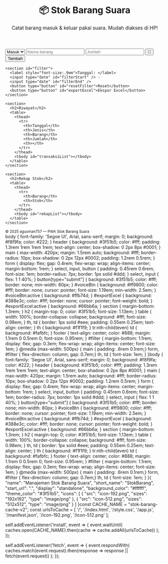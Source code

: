 <!DOCTYPE html>
<html lang="id">
<head>
  <meta charset="UTF-8" />
  <meta name="viewport" content="width=device-width, initial-scale=1.0"/>
  <title>Manajemen Stok Barang (AI Voice)</title>
  <link rel="manifest" href="manifest.json" />
  <link rel="stylesheet" href="style.css" />
  <meta name="theme-color" content="#3f51b5"/>
  <link rel="apple-touch-icon" href="icon-192.png">
</head>
<body>
  <header>
    <h1>📦 Stok Barang Suara</h1>
    <p style="font-size:1.1em;">Catat barang masuk & keluar pakai suara. Mudah diakses di HP!</p>
  </header>

  <main>
    <form id="transaksiForm" autocomplete="off">
      <select id="jenisTransaksi" required>
        <option value="masuk">Masuk</option>
        <option value="keluar">Keluar</option>
      </select>
      <input type="text" id="namaBarang" placeholder="Nama barang" required autocomplete="off"/>
      <input type="number" id="jumlahBarang" placeholder="Jumlah" min="1" required/>
      <button type="button" id="voiceBtn" title="Isi dengan suara">🎤</button>
      <button type="submit">Tambah</button>
    </form>

    <section id="filter">
      <label style="font-size:.9em">Tanggal: </label>
      <input type="date" id="filterStart" /> -
      <input type="date" id="filterEnd" />
      <button type="button" id="resetFilter">Reset</button>
      <button type="button" id="exportExcel">Ekspor Excel</button>
    </section>

    <section>
      <h2>Riwayat</h2>
      <table>
        <thead>
          <tr>
            <th>Tanggal</th>
            <th>Jenis</th>
            <th>Barang</th>
            <th>Jumlah</th>
            <th></th>
          </tr>
        </thead>
        <tbody id="transaksiList"></tbody>
      </table>
    </section>

    <section>
      <h2>Rekap Stok</h2>
      <table>
        <thead>
          <tr>
            <th>Barang</th>
            <th>Stok</th>
          </tr>
        </thead>
        <tbody id="rekapList"></tbody>
      </table>
    </section>
  </main>

  <footer>
    <small>© 2025 agusman757 — PWA Stok Barang Suara</small>
  </footer>
  <script src="https://cdn.sheetjs.com/xlsx-latest/package/dist/xlsx.full.min.js"></script>
  <script src="app.js"></script>
  <script>
    if ('serviceWorker' in navigator) {
      navigator.serviceWorker.register('service-worker.js');
    }
  </script>
</body>
</html>body {
  font-family: 'Segoe UI', Arial, sans-serif;
  margin: 0;
  background: #f8f9fa;
  color: #222;
}
header {
  background: #3f51b5;
  color: #fff;
  padding: 1.3rem 1rem 1rem 1rem;
  text-align: center;
  box-shadow: 0 2px 8px #0001;
}
main {
  max-width: 420px;
  margin: 1.5rem auto;
  background: #fff;
  border-radius: 10px;
  box-shadow: 0 2px 12px #0002;
  padding: 1.2rem 0.5rem;
}
form {
  display: flex;
  gap: 0.4rem;
  flex-wrap: wrap;
  align-items: center;
  margin-bottom: 1rem;
}
select, input, button {
  padding: 0.45rem 0.6rem;
  font-size: 1em;
  border-radius: 7px;
  border: 1px solid #ddd;
}
select, input {
  flex: 1 1 40%;
}
button[type="submit"] {
  background: #3f51b5;
  color: #fff;
  border: none;
  min-width: 80px;
}
#voiceBtn {
  background: #ff9800;
  color: #fff;
  border: none;
  cursor: pointer;
  font-size: 1.19em;
  min-width: 2.5em;
}
#voiceBtn:active {
  background: #ffb74d;
}
#exportExcel {
  background: #388e3c;
  color: #fff;
  border: none;
  cursor: pointer;
  font-weight: bold;
}
#exportExcel:active {
  background: #66bb6a;
}
section {
  margin-bottom: 1.3rem;
}
h2 {
  margin-top: 0;
  color: #3f51b5;
  font-size: 1.13em;
}
table {
  width: 100%;
  border-collapse: collapse;
  background: #fff;
  font-size: 0.98em;
}
th, td {
  border: 1px solid #eee;
  padding: 0.55em 0.25em;
  text-align: center;
}
th {
  background: #f1f1f9;
}
tr:nth-child(even) td {
  background: #fafbfc;
}
footer {
  text-align: center;
  color: #888;
  margin: 1.1rem 0 0.5rem 0;
  font-size: 0.95rem;
}
#filter {
  margin-bottom: 1.1rem;
  display: flex;
  gap: 0.3em;
  flex-wrap: wrap;
  align-items: center;
  font-size: 1em;
}
@media (max-width: 500px) {
  main { padding: .6rem 0.1rem;}
  form, #filter { flex-direction: column; gap: 0.7em;}
  th, td { font-size: 1em; }
}body {
  font-family: 'Segoe UI', Arial, sans-serif;
  margin: 0;
  background: #f8f9fa;
  color: #222;
}
header {
  background: #3f51b5;
  color: #fff;
  padding: 1.3rem 1rem 1rem 1rem;
  text-align: center;
  box-shadow: 0 2px 8px #0001;
}
main {
  max-width: 420px;
  margin: 1.5rem auto;
  background: #fff;
  border-radius: 10px;
  box-shadow: 0 2px 12px #0002;
  padding: 1.2rem 0.5rem;
}
form {
  display: flex;
  gap: 0.4rem;
  flex-wrap: wrap;
  align-items: center;
  margin-bottom: 1rem;
}
select, input, button {
  padding: 0.45rem 0.6rem;
  font-size: 1em;
  border-radius: 7px;
  border: 1px solid #ddd;
}
select, input {
  flex: 1 1 40%;
}
button[type="submit"] {
  background: #3f51b5;
  color: #fff;
  border: none;
  min-width: 80px;
}
#voiceBtn {
  background: #ff9800;
  color: #fff;
  border: none;
  cursor: pointer;
  font-size: 1.19em;
  min-width: 2.5em;
}
#voiceBtn:active {
  background: #ffb74d;
}
#exportExcel {
  background: #388e3c;
  color: #fff;
  border: none;
  cursor: pointer;
  font-weight: bold;
}
#exportExcel:active {
  background: #66bb6a;
}
section {
  margin-bottom: 1.3rem;
}
h2 {
  margin-top: 0;
  color: #3f51b5;
  font-size: 1.13em;
}
table {
  width: 100%;
  border-collapse: collapse;
  background: #fff;
  font-size: 0.98em;
}
th, td {
  border: 1px solid #eee;
  padding: 0.55em 0.25em;
  text-align: center;
}
th {
  background: #f1f1f9;
}
tr:nth-child(even) td {
  background: #fafbfc;
}
footer {
  text-align: center;
  color: #888;
  margin: 1.1rem 0 0.5rem 0;
  font-size: 0.95rem;
}
#filter {
  margin-bottom: 1.1rem;
  display: flex;
  gap: 0.3em;
  flex-wrap: wrap;
  align-items: center;
  font-size: 1em;
}
@media (max-width: 500px) {
  main { padding: .6rem 0.1rem;}
  form, #filter { flex-direction: column; gap: 0.7em;}
  th, td { font-size: 1em; }
}{
  "name": "Manajemen Stok Barang Suara",
  "short_name": "StokBarang",
  "start_url": ".",
  "display": "standalone",
  "background_color": "#ffffff",
  "theme_color": "#3f51b5",
  "icons": [
    {
      "src": "icon-192.png",
      "sizes": "192x192",
      "type": "image/png"
    },
    {
      "src": "icon-512.png",
      "sizes": "512x512",
      "type": "image/png"
    }
  ]
}const CACHE_NAME = "stok-barang-cache-v2";
const urlsToCache = [
  '/',
  '/index.html',
  '/style.css',
  '/app.js',
  '/manifest.json',
  '/icon-192.png',
  '/icon-512.png'
];

self.addEventListener('install', event => {
  event.waitUntil(
    caches.open(CACHE_NAME).then(cache => cache.addAll(urlsToCache))
  );
});

self.addEventListener('fetch', event => {
  event.respondWith(
    caches.match(event.request).then(response => response || fetch(event.request))
  );
});
